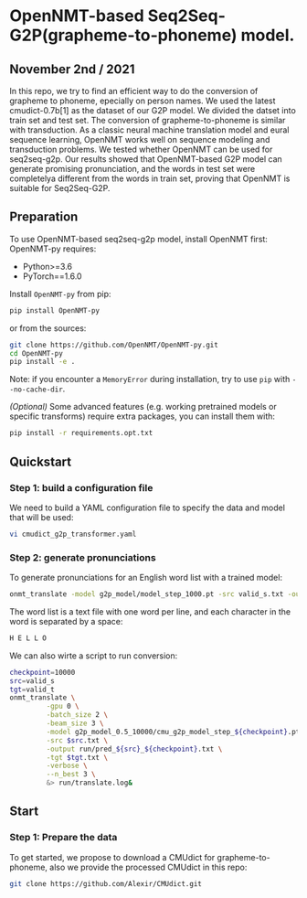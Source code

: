 # OpenNMT-based Seq2Seq-G2P(grapheme-to-phoneme) model.

## November 2nd / 2021

In this repo, we try to find an efficient way to do the conversion of grapheme to phoneme, epecially on person names. We used the latest cmudict-0.7b\[1] as the dataset of our G2P model. We divided the datset into train set and test set. The conversion of grapheme-to-phoneme is similar with transduction. As a classic neural machine translation model and eural sequence learning, OpenNMT works well on sequence modeling and transduction problems. We tested whether OpenNMT can be used for seq2seq-g2p. Our results showed that OpenNMT-based G2P model can generate promising pronunciation, and the words in test set were completelya different from the words in train set, proving that OpenNMT is suitable for Seq2Seq-G2P.

## Preparation
To use OpenNMT-based seq2seq-g2p model, install OpenNMT first:
OpenNMT-py requires:
 + Python>=3.6
 + PyTorch==1.6.0


 Install `OpenNMT-py` from pip:
 
```sh
pip install OpenNMT-py
```
or from the sources:
```bash
git clone https://github.com/OpenNMT/OpenNMT-py.git
cd OpenNMT-py
pip install -e .
```

Note: if you encounter a `MemoryError` during installation, try to use `pip` with `--no-cache-dir`.

*(Optional)* Some advanced features (e.g. working pretrained models or specific transforms) require extra packages, you can install them with:

```bash
pip install -r requirements.opt.txt
```
## Quickstart
### Step 1: build a configuration file
We need to build a YAML configuration file to specify the data and model that will be used:
```bash 
vi cmudict_g2p_transformer.yaml
```
### Step 2: generate pronunciations
To generate pronunciations for an English word list with a trained model:
```bash
onmt_translate -model g2p_model/model_step_1000.pt -src valid_s.txt -output exp/pred_valid_1000.txt -gpu 0 -verbose
```
The word list is a text file with one word per line, and each character in the word is separated by a space:
```bash
H E L L O
```


We can also wirte a script to run conversion:
```bash
checkpoint=10000
src=valid_s
tgt=valid_t
onmt_translate \
         -gpu 0 \
         -batch_size 2 \
         -beam_size 3 \
         -model g2p_model_0.5_10000/cmu_g2p_model_step_${checkpoint}.pt \
         -src $src.txt \
         -output run/pred_${src}_${checkpoint}.txt \
         -tgt $tgt.txt \
         -verbose \
         --n_best 3 \
         &> run/translate.log&
```


## Start
### Step 1: Prepare the data

To get started, we propose to download a CMUdict for grapheme-to-phoneme, also we provide the processed CMUdict in this repo:

```bash
git clone https://github.com/Alexir/CMUdict.git
```

